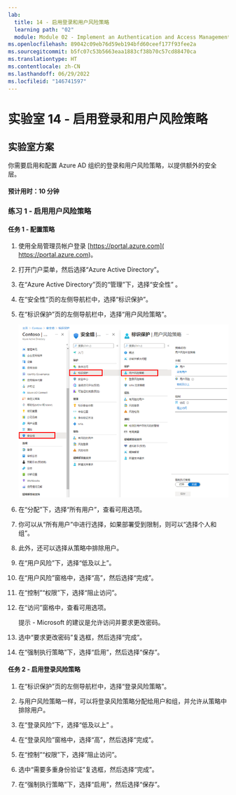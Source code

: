 ```yaml
---
lab:
  title: 14 - 启用登录和用户风险策略
  learning path: "02"
  module: Module 02 - Implement an Authentication and Access Management Solution
ms.openlocfilehash: 89042c09eb76d59eb194bfd60ceef177f93fee2a
ms.sourcegitcommit: b5fc07c53b5663eaa1883cf38b70c57cd88470ca
ms.translationtype: HT
ms.contentlocale: zh-CN
ms.lasthandoff: 06/29/2022
ms.locfileid: "146741597"
---
```

# <a name="lab-14---enable-sign-in-and-user-risk-policies"></a>实验室 14 - 启用登录和用户风险策略

## <a name="lab-scenario"></a>实验室方案

你需要启用和配置 Azure AD 组织的登录和用户风险策略，以提供额外的安全层。

#### <a name="estimated-time-10-minutes"></a>预计用时：10 分钟


### <a name="exercise-1---enable-user-risk-policy"></a>练习 1 - 启用用户风险策略

#### <a name="task-1---configure-the-policy"></a>任务 1 - 配置策略

1. 使用全局管理员帐户登录 [https://portal.azure.com]( https://portal.azure.com)。

2. 打开门户菜单，然后选择“Azure Active Directory”。

3. 在“Azure Active Directory”页的“管理”下，选择“安全性” 。

4. 在“安全性”页的左侧导航栏中，选择“标识保护”。

5. 在“标识保护”页的左侧导航栏中，选择“用户风险策略”。

    ![显示“用户风险策略”页的屏幕图像，其中突出显示了浏览路径](./media/lp2-mod4-browse-to-identity-protection.png)

6. 在“分配”下，选择“所有用户”，查看可用选项。

7. 你可以从“所有用户”中进行选择，如果部署受到限制，则可以“选择个人和组”。

8. 此外，还可以选择从策略中排除用户。

9. 在“用户风险”下，选择“低及以上”。

10. 在“用户风险”窗格中，选择“高”，然后选择“完成”。

11. 在“控制”“权限”下，选择“阻止访问”。

12. 在“访问”窗格中，查看可用选项。

    提示 - Microsoft 的建议是允许访问并要求更改密码。

13. 选中“要求更改密码”复选框，然后选择“完成”。

14. 在“强制执行策略”下，选择“启用”，然后选择“保存”。

#### <a name="task-2---enable-sign-in-risk-policy"></a>任务 2 - 启用登录风险策略

1. 在“标识保护”页的左侧导航栏中，选择“登录风险策略”。

2. 与用户风险策略一样，可以将登录风险策略分配给用户和组，并允许从策略中排除用户。

3. 在“登录风险”下，选择“低及以上” 。

4. 在“登录风险”窗格中，选择“高”，然后选择“完成”。

5. 在“控制”“权限”下，选择“阻止访问”。

6. 选中“需要多重身份验证”复选框，然后选择“完成”。

7. 在“强制执行策略”下，选择“启用”，然后选择“保存”。
